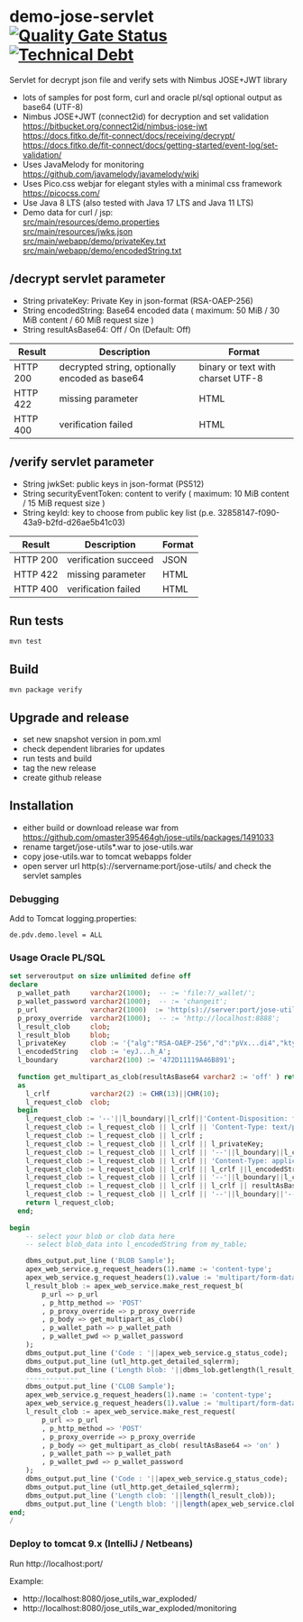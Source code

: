 # demo-jose-servlet [![Quality Gate Status](https://sonarcloud.io/api/project_badges/measure?project=omaster395464gh_demo-jose-servlet&metric=alert_status)](https://sonarcloud.io/summary/new_code?id=omaster395464gh_demo-jose-servlet) [![Technical Debt](https://sonarcloud.io/api/project_badges/measure?project=omaster395464gh_demo-jose-servlet&metric=sqale_index)](https://sonarcloud.io/summary/new_code?id=omaster395464gh_demo-jose-servlet)
Servlet for decrypt json file and verify sets with Nimbus JOSE+JWT library

* lots of samples for post form, curl and oracle pl/sql 
  optional output as base64 (UTF-8)
* Nimbus JOSE+JWT (connect2id) for decryption and set validation
  https://bitbucket.org/connect2id/nimbus-jose-jwt
  https://docs.fitko.de/fit-connect/docs/receiving/decrypt/
  https://docs.fitko.de/fit-connect/docs/getting-started/event-log/set-validation/
* Uses JavaMelody for monitoring
  https://github.com/javamelody/javamelody/wiki
* Uses Pico.css webjar for elegant styles with a minimal css framework
  https://picocss.com/
* Use Java 8 LTS (also tested with Java 17 LTS and Java 11 LTS)
* Demo data for curl / jsp: <br/>
  [src/main/resources/demo.properties](src/main/resources/demo.properties)<br/>
  [src/main/resources/jwks.json](src/main/resources/jwks.json)<br/>
  [src/main/webapp/demo/privateKey.txt](src/main/webapp/demo/privateKey.txt)<br/>
  [src/main/webapp/demo/encodedString.txt](src/main/webapp/demo/encodedString.txt)<br/>

## /decrypt servlet parameter
* String privateKey: Private Key in json-format (RSA-OAEP-256)
* String encodedString: Base64 encoded data ( maximum: 50 MiB / 30 MiB content / 60 MiB request size )
* String resultAsBase64: Off / On (Default: Off)

| Result | Description |  Format |
| ----------- | ----------- |  ----------- |
| HTTP 200 |decrypted string, optionally encoded as base64 | binary or text with charset UTF-8 |
| HTTP 422 | missing parameter | HTML |
| HTTP 400 | verification failed | HTML |

## /verify servlet parameter
* String jwkSet: public keys in json-format (PS512)
* String securityEventToken: content to verify ( maximum: 10 MiB content / 15 MiB request size )
* String keyId: key to choose from public key list (p.e. 32858147-f090-43a9-b2fd-d26ae5b41c03)

| Result | Description |  Format |
| ----------- | ----------- |  ----------- |
| HTTP 200 | verification succeed | JSON |
| HTTP 422 | missing parameter | HTML |
| HTTP 400 | verification failed | HTML |

## Run tests
`mvn test`

## Build
`mvn package verify`

## Upgrade and release
* set new snapshot version in pom.xml
* check dependent libraries for updates
* run tests and build
* tag the new release
* create github release

## Installation
* either build or download release war from https://github.com/omaster395464gh/jose-utils/packages/1491033
* rename target/jose-utils*.war to jose-utils.war
* copy jose-utils.war to tomcat webapps folder
* open server url http(s)://servername:port/jose-utils/ and check the servlet samples

### Debugging
Add to Tomcat logging.properties:
```
de.pdv.demo.level = ALL
```
### Usage Oracle PL/SQL
``` sql
set serveroutput on size unlimited define off
declare
  p_wallet_path     varchar2(1000);  -- := 'file:?/_wallet/';
  p_wallet_password varchar2(1000);  -- := 'changeit';
  p_url             varchar2(1000)  := 'http(s)://server:port/jose-utils/decrypt';  
  p_proxy_override  varchar2(1000);  -- := 'http://localhost:8888';
  l_result_clob     clob;
  l_result_blob     blob;
  l_privateKey      clob := '{"alg":"RSA-OAEP-256","d":"pVx...di4","kty":"RSA","n":"5Ew...SvA"}';
  l_encodedString   clob := 'eyJ...h_A';
  l_boundary        varchar2(100) := '472D11119A46B891';
  
  function get_multipart_as_clob(resultAsBase64 varchar2 := 'off' ) return clob 
  as
    l_crlf          varchar2(2) := CHR(13)||CHR(10);
    l_request_clob  clob;
  begin
    l_request_clob := '--'||l_boundary||l_crlf||'Content-Disposition: form-data; name="privateKey"; filename="privateKey.txt"';
    l_request_clob := l_request_clob || l_crlf || 'Content-Type: text/plain';
    l_request_clob := l_request_clob || l_crlf ;
    l_request_clob := l_request_clob || l_crlf || l_privateKey;
    l_request_clob := l_request_clob || l_crlf || '--'||l_boundary||l_crlf||'Content-Disposition: form-data; name="encodedString"; filename="huge.base64"';
    l_request_clob := l_request_clob || l_crlf || 'Content-Type: application/octet-stream';
    l_request_clob := l_request_clob || l_crlf || l_crlf ||l_encodedString;
    l_request_clob := l_request_clob || l_crlf || '--'||l_boundary||l_crlf||'Content-Disposition: form-data; name="resultAsBase64"';
    l_request_clob := l_request_clob || l_crlf || l_crlf || resultAsBase64;    -- on / off (default: off)
    l_request_clob := l_request_clob || l_crlf || '--'||l_boundary||'--' || l_crlf;
    return l_request_clob;
  end;
 
begin
    -- select your blob or clob data here
    -- select blob_data into l_encodedString from my_table;

    dbms_output.put_line ('BLOB Sample');
    apex_web_service.g_request_headers(1).name := 'content-type';
    apex_web_service.g_request_headers(1).value := 'multipart/form-data; boundary='||l_boundary;
    l_result_blob := apex_web_service.make_rest_request_b(
        p_url => p_url
        , p_http_method => 'POST'
        , p_proxy_override => p_proxy_override
        , p_body => get_multipart_as_clob()
        , p_wallet_path => p_wallet_path
        , p_wallet_pwd => p_wallet_password
    );
    dbms_output.put_line ('Code : '||apex_web_service.g_status_code);
    dbms_output.put_line (utl_http.get_detailed_sqlerrm);
    dbms_output.put_line ('Length blob: '||dbms_lob.getlength(l_result_blob));
    -------------
    dbms_output.put_line ('CLOB Sample');
    apex_web_service.g_request_headers(1).name := 'content-type';
    apex_web_service.g_request_headers(1).value := 'multipart/form-data; boundary='||l_boundary;
    l_result_clob := apex_web_service.make_rest_request(
        p_url => p_url
        , p_http_method => 'POST'
        , p_proxy_override => p_proxy_override
        , p_body => get_multipart_as_clob( resultAsBase64 => 'on' )
        , p_wallet_path => p_wallet_path
        , p_wallet_pwd => p_wallet_password
    );
    dbms_output.put_line ('Code : '||apex_web_service.g_status_code);
    dbms_output.put_line (utl_http.get_detailed_sqlerrm);
    dbms_output.put_line ('Length clob: '||length(l_result_clob));
    dbms_output.put_line ('Length blob: '||length(apex_web_service.clobbase642blob(l_result_clob)));
end;
/
```

### Deploy to tomcat 9.x (IntelliJ / Netbeans)
Run http://localhost:port/

Example:
* http://localhost:8080/jose_utils_war_exploded/
* http://localhost:8080/jose_utils_war_exploded/monitoring

